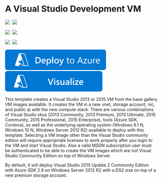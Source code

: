 # A Visual Studio Development VM

<IMG SRC="https://azurequickstartsservice.blob.core.windows.net/badges/visual-studio-dev-vm/PublicLastTestDate.svg" />&nbsp;
<IMG SRC="https://azurequickstartsservice.blob.core.windows.net/badges/visual-studio-dev-vm/PublicDeployment.svg" />&nbsp;

<IMG SRC="https://azurequickstartsservice.blob.core.windows.net/badges/visual-studio-dev-vm/FairfaxLastTestDate.svg" />&nbsp;
<IMG SRC="https://azurequickstartsservice.blob.core.windows.net/badges/visual-studio-dev-vm/FairfaxDeployment.svg" />&nbsp;

<IMG SRC="https://azurequickstartsservice.blob.core.windows.net/badges/visual-studio-dev-vm/BestPracticeResult.svg" />&nbsp;
<IMG SRC="https://azurequickstartsservice.blob.core.windows.net/badges/visual-studio-dev-vm/CredScanResult.svg" />&nbsp;

<a href="https://portal.azure.com/#create/Microsoft.Template/uri/https%3A%2F%2Fraw.githubusercontent.com%2FAzure%2Fazure-quickstart-templates%2Fmaster%2Fvisual-studio-dev-vm%2Fazuredeploy.json" target="_blank">
    <img src="https://raw.githubusercontent.com/Azure/azure-quickstart-templates/master/1-CONTRIBUTION-GUIDE/images/deploytoazure.svg"/>
</a>
<a href="http://armviz.io/#/?load=https%3A%2F%2Fraw.githubusercontent.com%2FAzure%2Fazure-quickstart-templates%2Fmaster%2Fvisual-studio-dev-vm%2Fazuredeploy.json" target="_blank">
    <img src="https://raw.githubusercontent.com/Azure/azure-quickstart-templates/master/1-CONTRIBUTION-GUIDE/images/visualizebutton.svg"/>
</a>

This template creates a Visual Studio 2013 or 2015 VM from the base gallery VM images available.  It creates the VM in a new vnet, storage account, nic, and public ip with the new compute stack. There are various combinations of Visual Studio skus (2013 Community, 2013 Premium, 2013 Ultimate, 2015 Community, 2015 Professional, 2015 Enterprise), tools (Azure SDK, Cordova), as well as the underlying operating system (Windows 8.1 N, Windows 10 N, Windows Server 2012 R2) available to deploy with this template.  Selecting a VM image other than the Visual Studio community edition will require appropriate licenses to work properly after you login to the VM and start Visual Studio. Also a valid MSDN subscription user must be authenticated to be able to create the VM images which are not Visual Studio Community Edition on top of Windows Server.

By default, it will deploy Visual Studio 2015 Update 2 Community Edition with Azure SDK 2.9 on Windows Server 2012 R2 with a DS2 size on top of a new premium storage account.

